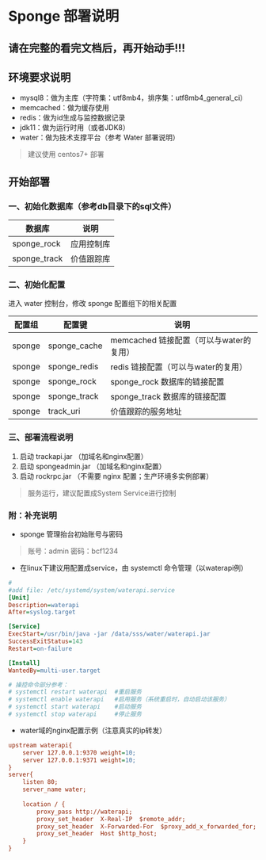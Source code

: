 # Sponge 部署说明

## 请在完整的看完文档后，再开始动手!!!


## 环境要求说明

* mysql8：做为主库（字符集：utf8mb4，排序集：utf8mb4_general_ci）
* memcached：做为缓存使用
* redis：做为id生成与监控数据记录
* jdk11：做为运行时用（或者JDK8）
* water：做为技术支撑平台（参考 Water 部署说明）

> 建议使用 centos7+ 部署

## 开始部署

### 一、初始化数据库（参考db目录下的sql文件）

| 数据库 | 说明 |
| -------- | -------- |
| sponge_rock | 应用控制库 |
| sponge_track | 价值跟踪库 |

### 二、初始化配置

进入 water 控制台，修改 sponge 配置组下的相关配置

| 配置组 | 配置键 | 说明 |
| -------- | -------- | -------- |
| sponge     | sponge_cache     | memcached 链接配置（可以与water的复用）     |
| sponge     | sponge_redis     | redis 链接配置（可以与water的复用）     |
| sponge     | sponge_rock     | sponge_rock 数据库的链接配置     |
| sponge     | sponge_track     | sponge_track 数据库的链接配置     |
| sponge     | track_uri     | 价值跟踪的服务地址     |

### 三、部署流程说明

1. 启动 trackapi.jar （加域名和nginx配置）
2. 启动 spongeadmin.jar （加域名和nginx配置）
3. 启动 rockrpc.jar （不需要 nginx 配置；生产环境多实例部署）

> 服务运行，建议配置成System Service进行控制



### 附：补充说明

* sponge 管理抬台初始账号与密码

> 账号：admin 密码：bcf1234

* 在linux下建议用配置成service，由 systemctl 命令管理（以waterapi例）

```ini
#
#add file: /etc/systemd/system/waterapi.service
[Unit]
Description=waterapi
After=syslog.target

[Service]
ExecStart=/usr/bin/java -jar /data/sss/water/waterapi.jar
SuccessExitStatus=143
Restart=on-failure

[Install]
WantedBy=multi-user.target

# 操控命令部分参考：
# systemctl restart waterapi  #重启服务
# systemctl enable waterapi   #启用服务（系统重启时，自动启动该服务）
# systemctl start waterapi    #启动服务
# systemctl stop waterapi     #停止服务
```

* water域的nginx配置示例（注意真实的ip转发）

```ini
upstream waterapi{
    server 127.0.0.1:9370 weight=10;
    server 127.0.0.1:9371 weight=10;
}
server{
    listen 80;
    server_name water;
    
    location / {
        proxy_pass http://waterapi;
        proxy_set_header  X-Real-IP  $remote_addr;
        proxy_set_header  X-Forwarded-For  $proxy_add_x_forwarded_for;
        proxy_set_header  Host $http_host;
    }
}
```

